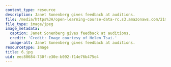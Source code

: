 ```yaml
---
content_type: resource
description: Janet Sonenberg gives feedback at auditions.
file: /media/https%3A/open-learning-course-data-rc.s3.amazonaws.com/21m-873-theater-arts-topics-fall-2004-january-iap-2005/eec80684730fe30eb092f14e76b475e4_6.jpg
file_type: image/jpeg
image_metadata:
  caption: Janet Sonenberg gives feedback at auditions.
  credit: 'Credit: Image courtesy of Helen Tsai.'
  image-alt: Janet Sonenberg gives feedback at auditions.
resourcetype: Image
title: 6.jpg
uid: eec80684-730f-e30e-b092-f14e76b475e4
---
```

